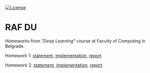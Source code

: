 [![License](https://img.shields.io/badge/License-Apache%202.0-blue.svg)](https://opensource.org/licenses/Apache-2.0)

# RAF DU

Homeworks from *"Deep Learning"* course at Faculty of Computing in Belgrade.

Homework 1:
[statement](https://github.com/jelic98/raf_du/blob/main/homework_1/homework_1.pdf),
[implementation](https://github.com/jelic98/raf_du/tree/main/homework_1/main.ipynb),
[report](https://github.com/jelic98/raf_du/blob/main/homework_1/report.pdf)

Homework 2:
[statement](https://github.com/jelic98/raf_du/blob/main/homework_2/homework_2.pdf),
[implementation](https://github.com/jelic98/raf_du/tree/main/homework_2/main.ipynb),
[report](https://github.com/jelic98/raf_du/blob/main/homework_2/report.pdf)
